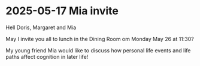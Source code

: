 # 2025-05-17 Mia invite

Hell Doris, Margaret and Mia

May I invite you all to lunch in the Dining Room om Monday May 26 at 11:30?

My young friend Mia would like to discuss how personal life events and life paths affect cognition in later life!

